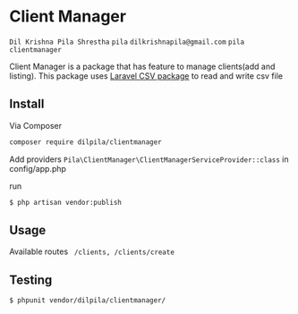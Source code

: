 # Client Manager

```Dil Krishna Pila Shrestha``` ```pila``` ```dilkrishnapila@gmail.com``` ```pila``` ```clientmanager```

Client Manager is a package that has feature to manage clients(add and listing). This package uses [Laravel CSV package](https://packagist.org/packages/wilgucki/csv) to read and write csv file

## Install

Via Composer

``` bash
composer require dilpila/clientmanager
```

Add providers ``` Pila\ClientManager\ClientManagerServiceProvider::class ``` in config/app.php

run
``` bash
$ php artisan vendor:publish
```
## Usage
Available routes ``` /clients, /clients/create```

## Testing

``` bash
$ phpunit vendor/dilpila/clientmanager/
```
